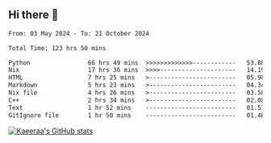 ## Hi there 👋

<!--START_SECTION:waka-->

```txt
From: 03 May 2024 - To: 21 October 2024

Total Time: 123 hrs 50 mins

Python                66 hrs 49 mins  >>>>>>>>>>>>>------------   53.88 %
Nix                   17 hrs 36 mins  >>>>---------------------   14.19 %
HTML                  7 hrs 25 mins   >------------------------   05.98 %
Markdown              5 hrs 23 mins   >------------------------   04.34 %
Nix file              4 hrs 26 mins   >------------------------   03.58 %
C++                   2 hrs 34 mins   >------------------------   02.08 %
Text                  1 hr 52 mins    -------------------------   01.51 %
GitIgnore file        1 hr 50 mins    -------------------------   01.48 %
```

<!--END_SECTION:waka-->

[![Kaeeraa's GitHub stats](https://github-readme-stats.vercel.app/api?username=kaeeraa)](https://github.com/kaeeraa/github-readme-stats)
